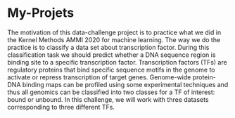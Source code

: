 # My-Projets

The motivation of this data-challenge project is to practice what we did in the Kernel Methods AMMI 2020 for machine learning.
The way we do the practice is to classify a data set about transcription factor. During this classification task we should predict whether a DNA sequence region 
is binding site to a specific transcription factor.
Transcription factors (TFs) are regulatory proteins that bind specific sequence motifs in the genome to activate or repress transcription of target genes.
Genome-wide protein-DNA binding maps can be profiled using some experimental techniques and thus all genomics can be classified into two classes for a TF of interest: 
bound or unbound.
In this challenge, we will work with three datasets corresponding to three different TFs.
